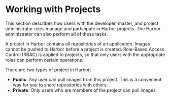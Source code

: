 # Working with Projects

This section describes how users with the developer, master, and project administrator roles manage and participate in Harbor projects. The Harbor administrator can also perform all of these tasks.

A project in Harbor contains all repositories of an application. Images cannot be pushed to Harbor before a project is created. Role-Based Access Control (RBAC) is applied to projects, so that only users with the appropriate roles can perform certain operations. 

There are two types of project in Harbor:  

* **Public**: Any user can pull images from this project. This is a convenient way for you to share repositories with others.
* **Private**: Only users who are members of the project can pull images


